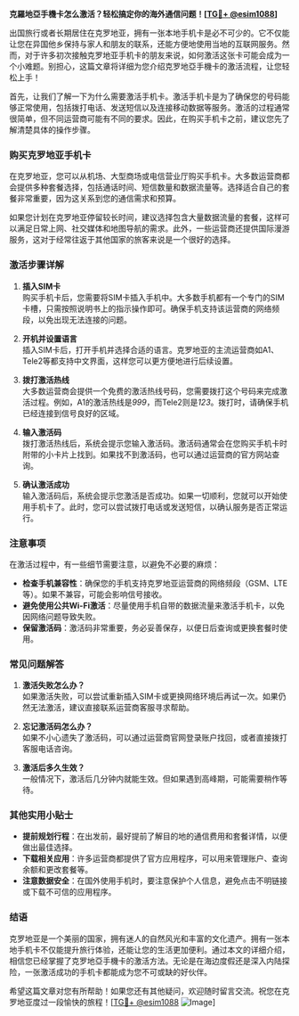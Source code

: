 **克羅地亞手機卡怎么激活？轻松搞定你的海外通信问题！[[TG💪+ @esim1088](https://t.me/s/esim1088)]**

出国旅行或者长期居住在克罗地亚，拥有一张本地手机卡是必不可少的。它不仅能让您在异国他乡保持与家人和朋友的联系，还能方便地使用当地的互联网服务。然而，对于许多初次接触克罗地亚手机卡的朋友来说，如何激活这张卡可能会成为一个小难题。别担心，这篇文章将详细为您介绍克罗地亞手機卡的激活流程，让您轻松上手！

首先，让我们了解一下为什么需要激活手机卡。激活手机卡是为了确保您的号码能够正常使用，包括拨打电话、发送短信以及连接移动数据等服务。激活的过程通常很简单，但不同运营商可能有不同的要求。因此，在购买手机卡之前，建议您先了解清楚具体的操作步骤。

### 购买克罗地亚手机卡

在克罗地亚，您可以从机场、大型商场或电信营业厅购买手机卡。大多数运营商都会提供多种套餐选择，包括通话时间、短信数量和数据流量等。选择适合自己的套餐非常重要，因为这关系到您的通信需求和预算。

如果您计划在克罗地亚停留较长时间，建议选择包含大量数据流量的套餐，这样可以满足日常上网、社交媒体和地图导航的需求。此外，一些运营商还提供国际漫游服务，这对于经常往返于其他国家的旅客来说是一个很好的选择。

### 激活步骤详解

1. **插入SIM卡**  
   购买手机卡后，您需要将SIM卡插入手机中。大多数手机都有一个专门的SIM卡槽，只需按照说明书上的指示操作即可。确保手机支持该运营商的网络频段，以免出现无法连接的问题。

2. **开机并设置语言**  
   插入SIM卡后，打开手机并选择合适的语言。克罗地亚的主流运营商如A1、Tele2等都支持中文界面，这样您可以更方便地进行后续设置。

3. **拨打激活热线**  
   大多数运营商会提供一个免费的激活热线号码，您需要拨打这个号码来完成激活过程。例如，A1的激活热线是*999*，而Tele2则是*123*。拨打时，请确保手机已经连接到信号良好的区域。

4. **输入激活码**  
   拨打激活热线后，系统会提示您输入激活码。激活码通常会在您购买手机卡时附带的小卡片上找到。如果找不到激活码，也可以通过运营商的官方网站查询。

5. **确认激活成功**  
   输入激活码后，系统会提示您激活是否成功。如果一切顺利，您就可以开始使用手机卡了。此时，您可以尝试拨打电话或发送短信，以确认服务是否正常运行。

### 注意事项

在激活过程中，有一些细节需要注意，以避免不必要的麻烦：

- **检查手机兼容性**：确保您的手机支持克罗地亚运营商的网络频段（GSM、LTE等）。如果不兼容，可能会影响信号接收。
- **避免使用公共Wi-Fi激活**：尽量使用手机自带的数据流量来激活手机卡，以免因网络问题导致失败。
- **保留激活码**：激活码非常重要，务必妥善保存，以便日后查询或更换套餐时使用。

### 常见问题解答

1. **激活失败怎么办？**  
   如果激活失败，可以尝试重新插入SIM卡或更换网络环境后再试一次。如果仍然无法激活，建议直接联系运营商客服寻求帮助。

2. **忘记激活码怎么办？**  
   如果不小心遗失了激活码，可以通过运营商官网登录账户找回，或者直接拨打客服电话咨询。

3. **激活后多久生效？**  
   一般情况下，激活后几分钟内就能生效。但如果遇到高峰期，可能需要稍作等待。

### 其他实用小贴士

- **提前规划行程**：在出发前，最好提前了解目的地的通信费用和套餐详情，以便做出最佳选择。
- **下载相关应用**：许多运营商都提供了官方应用程序，可以用来管理账户、查询余额和更改套餐等。
- **注意数据安全**：在国外使用手机时，要注意保护个人信息，避免点击不明链接或下载不可信的应用程序。

### 结语

克罗地亚是一个美丽的国家，拥有迷人的自然风光和丰富的文化遗产。拥有一张本地手机卡不仅能提升旅行体验，还能让您的生活更加便利。通过本文的详细介绍，相信您已经掌握了克罗地亞手機卡的激活方法。无论是在海边度假还是深入内陆探险，一张激活成功的手机卡都能成为您不可或缺的好伙伴。

希望这篇文章对您有所帮助！如果您还有其他疑问，欢迎随时留言交流。祝您在克罗地亚度过一段愉快的旅程！[[TG💪+ @esim1088](https://t.me/s/esim1088) ![Image](https://i.postimg.cc/4NQfJmqS/Snipaste-2025-05-13-00-14-12.png)]